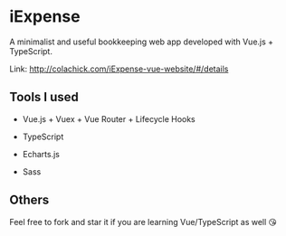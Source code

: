 # iExpense

A minimalist and useful bookkeeping web app developed with Vue.js + TypeScript.

Link: http://colachick.com/iExpense-vue-website/#/details

## Tools I used

* Vue.js + Vuex + Vue Router + Lifecycle Hooks

* TypeScript

* Echarts.js

* Sass

## Others

Feel free to fork and star it if you are learning Vue/TypeScript as well :kissing_heart:

